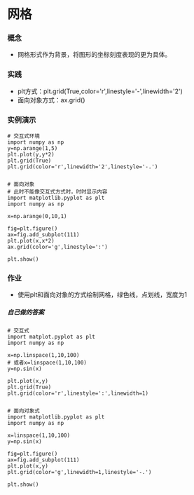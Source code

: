 # 网格

### 概念
- 网格形式作为背景，将图形的坐标刻度表现的更为具体。

### 实践
- plt方式：plt.grid(True,color='r',linestyle='-',linewidth='2')
- 面向对象方式：ax.grid()

### 实例演示
    # 交互式环境
    import numpy as np
    y=np.arange(1,5)
    plt.plot(y,y*2)
    plt.grid(True)
    plt.grid(color='r',linewidth='2',linestyle='-.')
###
    # 面向对象
    # 此时不能像交互式方式时，时时显示内容
    import matplotlib.pyplot as plt
    import numpy as np
    
    x=np.arange(0,10,1)
    
    fig=plt.figure()    
    ax=fig.add_subplot(111)    
    plt.plot(x,x*2)    
    ax.grid(color='g',linestyle=':')
    
    plt.show()

### 作业
- 使用plt和面向对象的方式绘制网格，绿色线，点划线，宽度为1

##### 自己做的答案
    # 交互式
    import matplot.pyplot as plt
    import numpy as np
    
    x=np.linspace(1,10,100)
    # 或者x=linspace(1,10,100)
    y=np.sin(x)
    
    plt.plot(x,y)
    plt.grid(True)
    plt.grid(color='r',linestyle=':',linewidth=1)

###
    # 面向对象式
    import matplotlib.pyplot as plt
    import numpy as np
    
    x=linspace(1,10,100)
    y=np.sin(x)
    
    fig=plt.figure()
    ax=fig.add_subplot(111)
    plt.plot(x,y)
    plt.grid(color='g',linewidth=1,linestyle='-.')
    
    plt.show()